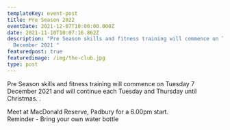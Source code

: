 ```yaml
---
templateKey: event-post
title: Pre Season 2022
eventDate: 2021-12-07T10:00:00.000Z
date: 2021-11-10T10:07:16.862Z
description: "Pre Season skills and fitness training will commence on Tuesday 7
  December 2021 "
featuredpost: true
featuredimage: /img/the-club.jpg
type: post
---
```

Pre Season skills and fitness training will commence on Tuesday 7 December 2021 and will continue each Tuesday and Thursday until Christmas. .

Meet at MacDonald Reserve, Padbury for a 6.00pm start.\
Reminder - Bring your own water bottle